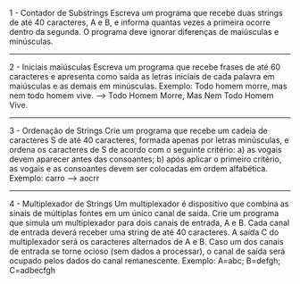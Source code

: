 1 - Contador de Substrings
Escreva um programa que recebe duas strings de até 40 caracteres, A e B, e informa quantas vezes a primeira ocorre dentro da segunda. O programa deve ignorar diferenças de maiúsculas e minúsculas.
***
2 - Iniciais maiúsculas
Escreva um programa que recebe frases de até 60 caracteres e apresenta como saída as letras iniciais de cada palavra em maiúsculas e as demais em minúsculas. Exemplo: Todo homem morre, mas nem todo homem vive. --> Todo Homem Morre, Mas Nem Todo Homem Vive.
***
3 - Ordenação de Strings
Crie um programa que recebe um cadeia de caracteres S de até 40 caracteres, formada apenas por letras minúsculas, e ordena os caracteres de S de acordo com o seguinte critério: a) as vogais devem aparecer antes das consoantes; b) após aplicar o primeiro critério, as vogais e as consoantes devem ser colocadas em ordem alfabética. Exemplo: carro --> aocrr
***
4 - Multiplexador de Strings
Um multiplexador é dispositivo que combina as sinais de múltiplas fontes em um único canal de saída. Crie um programa que simula um multiplexador para dois canais de entrada, A e B. Cada canal de entrada deverá receber uma string de até 40 caracteres. A saída C do multiplexador será os caracteres alternados de A e B. Caso um dos canais de entrada se torne ocioso (sem dados a processar), o canal de saída será ocupado pelos dados do canal remanescente. Exemplo: A=abc; B=defgh; C=adbecfgh